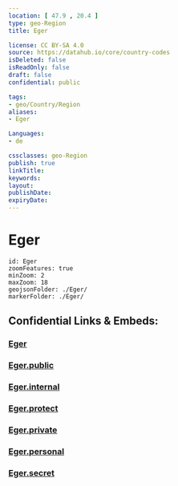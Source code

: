 ```yaml
---
location: [ 47.9 , 20.4 ] 
type: geo-Region
title: Eger

license: CC BY-SA 4.0
source: https://datahub.io/core/country-codes
isDeleted: false
isReadOnly: false
draft: false
confidential: public

tags:
- geo/Country/Region
aliases:
- Eger

Languages:
- de

cssclasses: geo-Region
publish: true
linkTitle: 
keywords: 
layout: 
publishDate: 
expiryDate: 
---
```


# Eger

```leaflet
id: Eger
zoomFeatures: true 
minZoom: 2 
maxZoom: 18
geojsonFolder: ./Eger/
markerFolder: ./Eger/
```


## Confidential Links & Embeds: 

### [Eger](/_Standards/Earth/Continent/Europe/Europe~East/Hungary/Counties~Hungary/Heves/counties~Heves/Eger.md) 

### [Eger.public](/_public/Earth/Continent/Europe/Europe~East/Hungary/Counties~Hungary/Heves/counties~Heves/Eger.public.md) 

### [Eger.internal](/_internal/Earth/Continent/Europe/Europe~East/Hungary/Counties~Hungary/Heves/counties~Heves/Eger.internal.md) 

### [Eger.protect](/_protect/Earth/Continent/Europe/Europe~East/Hungary/Counties~Hungary/Heves/counties~Heves/Eger.protect.md) 

### [Eger.private](/_private/Earth/Continent/Europe/Europe~East/Hungary/Counties~Hungary/Heves/counties~Heves/Eger.private.md) 

### [Eger.personal](/_personal/Earth/Continent/Europe/Europe~East/Hungary/Counties~Hungary/Heves/counties~Heves/Eger.personal.md) 

### [Eger.secret](/_secret/Earth/Continent/Europe/Europe~East/Hungary/Counties~Hungary/Heves/counties~Heves/Eger.secret.md)

